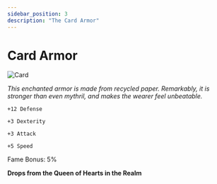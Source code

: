 ```yaml
---
sidebar_position: 3
description: "The Card Armor"
---
```


# Card Armor

![Card](https://cdn.discordapp.com/attachments/1187552567295758487/1187843160827777034/1vWQCBg_1.png?ex=65985c26&is=6585e726&hm=3522f741a0394b469706a492689e0ae25d8679ffd79bb29b97ebf1984ba6c731&)

<i>This enchanted armor is made from recycled paper. Remarkably, it is stronger than even mythril, and makes the wearer feel unbeatable.</i>

    +12 Defense
    
    +3 Dexterity

    +3 Attack
    
    +5 Speed
    
Fame Bonus: 5%

**Drops from the Queen of Hearts in the Realm**
